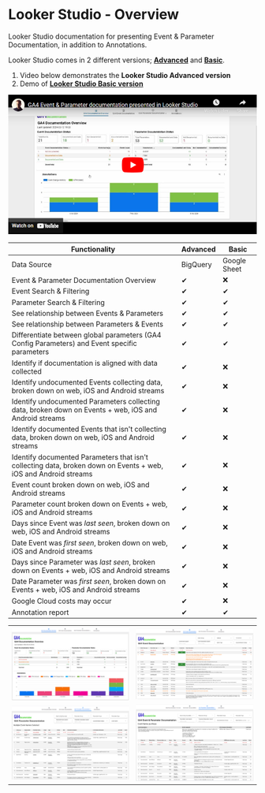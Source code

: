 # Looker Studio - Overview
Looker Studio documentation for presenting Event & Parameter Documentation, in addition to Annotations.

Looker Studio comes in 2 different versions; [**Advanced**](Advanced) and [**Basic**](Basic).
1. Video below demonstrates the **Looker Studio Advanced version**
2. Demo of [**Looker Studio Basic version**](https://lookerstudio.google.com/reporting/43387b12-cfe6-43ba-8e0c-afcf1a46a0f8/page/p_nkztye53cd)

[![GA4 Event & Parameter Documentation - Looker Studio - Advanced](images/ga4-event-parameter-documentation-thumbnail-youtube.png)](https://youtu.be/1j8h_VNe0Hk)


| Functionality  | Advanced | Basic |
| ------------- | ------------- | ------------- |
| Data Source | BigQuery | Google Sheet |
| Event & Parameter Documentation Overview | <span class="checked">✔</span> | :x: |
| Event Search & Filtering | <span class="checked">✔</span> | <span class="checked">✔</span> |
| Parameter Search & Filtering | <span class="checked">✔</span> | <span class="checked">✔</span> |
| See relationship between Events & Parameters | <span class="checked">✔</span> | <span class="checked">✔</span> |
| See relationship between Parameters & Events | <span class="checked">✔</span> | <span class="checked">✔</span> |
| Differentiate between global parameters (GA4 Config Parameters) and Event specific parameters | <span class="checked">✔</span> | <span class="checked">✔</span> |
| Identify if documentation is aligned with data collected | <span class="checked">✔</span> | :x: |
| Identify undocumented Events collecting data, broken down on web, iOS and Android streams | <span class="checked">✔</span> | :x: |
| Identify undocumented Parameters collecting data, broken down on Events + web, iOS and Android streams | <span class="checked">✔</span> | :x: |
| Identify documented Events that isn't collecting data, broken down on web, iOS and Android streams | <span class="checked">✔</span> | :x: |
| Identify documented Parameters that isn't collecting data, broken down on Events + web, iOS and Android streams | <span class="checked">✔</span> | :x: |
| Event count broken down on web, iOS and Android streams | <span class="checked">✔</span> | :x: |
| Parameter count broken down on Events + web, iOS and Android streams | <span class="checked">✔</span> | :x: |
| Days since Event was _last seen_, broken down on web, iOS and Android streams | <span class="checked">✔</span> | :x: |
| Date Event was _first seen_, broken down on web, iOS and Android streams | <span class="checked">✔</span> | :x: |
| Days since Parameter was _last seen_, broken down on Events + web, iOS and Android streams | <span class="checked">✔</span> | :x: |
| Date Parameter was _first seen_, broken down on Events + web, iOS and Android streams | <span class="checked">✔</span> | :x: |
| Google Cloud costs may occur | <span class="checked">✔</span> | :x: |
| Annotation report | <span class="checked">✔</span> | <span class="checked">✔</span> |

<table>
  <tr>
    <td> <img src="https://github.com/Knowit-Experience-MarTech/ga4-documentation-administration-solution/blob/main/Looker-Studio/images/ga4-documentation-overview_ls.png" alt="GA4 Documentation Overview"  ></td>
    <td> <img src="https://github.com/Knowit-Experience-MarTech/ga4-documentation-administration-solution/blob/main/Looker-Studio/images/ga4-event-documentation_ls.png" alt="GA4 Event Documentation" ></td>
   </tr> 
    <tr>
    <td> <img src="https://github.com/Knowit-Experience-MarTech/ga4-documentation-administration-solution/blob/main/Looker-Studio/images/ga4-parameter-documentation_ls.png" alt="GA4 Parameter Documentation"  ></td>
    <td> <img src="https://github.com/Knowit-Experience-MarTech/ga4-documentation-administration-solution/blob/main/Looker-Studio/images/ga4-event-parameter-documentation_ls.png" alt="GA4 Event & Parameter Documentation" ></td>
   </tr> 
</table>
